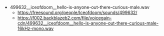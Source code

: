 * 499632__iceofdoom__hello-is-anyone-out-there-curious-male.wav
  * https://freesound.org/people/Iceofdoom/sounds/499632/
  * https://f002.backblazeb2.com/file/voicegain-cdn/499632__iceofdoom__hello-is-anyone-out-there-curious-male-16kHz-mono.wav
